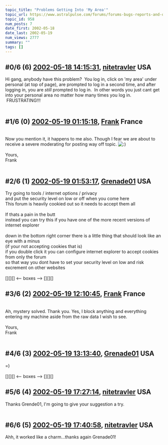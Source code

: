 ```yaml
---
topic_title: "Problems Getting Into 'My Area'"
topic_url: https://www.astralpulse.com/forums/forums-bugs-reports-and-questions/problems-getting-into-my-area
topic_id: 958
num_posts: 7
date_first: 2002-05-18
date_last: 2002-05-19
num_views: 2777
summary: ""
tags: []
---
```


## \#0/6 (6) [2002-05-18 14:15:31](https://www.astralpulse.com/forums/index.php?msg=116696), [nitetravler](https://www.astralpulse.com/forums/profile/?u=112) USA ##
<section>
Hi gang, anybody have this problem?  You log in, click on 'my area' under personal (at top of page), are prompted to log in a second time, and after logging in, you are
<i>
 still
</i>
prompted to log in.  In other words you just cant get into your personal area no matter how many times you log in.  FRUSTRATING!!!
<br>
<br>
</section>

## \#1/6 (0) [2002-05-19 01:15:18](https://www.astralpulse.com/forums/index.php?msg=5194), [Frank](https://www.astralpulse.com/forums/profile/?u=359) France ##
<section>
<br>
Now you mention it, it happens to me also. Though I fear we are about to receive a severe moderating for posting way off topic.
<img alt=":)" class="smiley" src="https://www.astralpulse.com/forums/Smileys/fugue/smiley.png" title="Smiley"/>
<br>
<br>
Yours,
<br>
Frank
<br>
<br>
</section>

## \#2/6 (1) [2002-05-19 01:53:17](https://www.astralpulse.com/forums/index.php?msg=5195), [Grenade01](https://www.astralpulse.com/forums/profile/?u=446) USA ##
<section>
Try going to tools / internet options / privacy
<br>
and put the security level on low or off when you come here
<br>
This forum is heavily cookied out so it needs to accept them all
<br>
<br>
If thats a pain in the butt
<br>
instead you can try this if you have one of the more recent versions of internet explorer
<br>
<br>
down in the bottom right corner there is a little thing that should look like an eye with a minus
<br>
(if your not accepting cookies that is)
<br>
if you double click it you can configure internet explorer to accept cookies from only the forum
<br>
so that way you dont have to set your security level on low and risk excrement on other websites
<br>
<br>
[][][] &lt;-- boxes --&gt; [][][]
</section>

## \#3/6 (2) [2002-05-19 12:10:45](https://www.astralpulse.com/forums/index.php?msg=5227), [Frank](https://www.astralpulse.com/forums/profile/?u=359) France ##
<section>
<br>
Ah, mystery solved. Thank you. Yes, I block anything and everything entering my machine aside from the raw data I wish to see.
<br>
<br>
Yours,
<br>
Frank
<br>
<br>
</section>

## \#4/6 (3) [2002-05-19 13:13:40](https://www.astralpulse.com/forums/index.php?msg=5231), [Grenade01](https://www.astralpulse.com/forums/profile/?u=446) USA ##
<section>
=)
<br>
<br>
[][][] &lt;-- boxes --&gt; [][][]
</section>

## \#5/6 (4) [2002-05-19 17:27:14](https://www.astralpulse.com/forums/index.php?msg=5241), [nitetravler](https://www.astralpulse.com/forums/profile/?u=112) USA ##
<section>
Thanks Grende01, I'm going to give your suggestion a try.
<br>
<br>
</section>

## \#6/6 (5) [2002-05-19 17:40:58](https://www.astralpulse.com/forums/index.php?msg=5242), [nitetravler](https://www.astralpulse.com/forums/profile/?u=112) USA ##
<section>
Ahh, it worked like a charm...thanks again Grenade01!
</section>